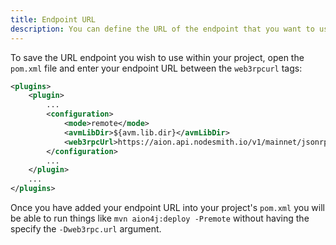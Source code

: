 ```yaml
---
title: Endpoint URL
description: You can define the URL of the endpoint that you want to use, within your configuration file. This enables you to use remote commands without having to specify the web3 endpoint URL every time. If you are storing your project in a public repository, you may want to remove this endpoint URL, as some node hosting-services like Nodesmith include your API key within the URL itself.
---
```


To save the URL endpoint you wish to use within your project, open the `pom.xml` file and enter your endpoint URL between the `web3rpcurl` tags:

```xml
<plugins>
    <plugin>
        ...
        <configuration>
            <mode>remote</mode>
            <avmLibDir>${avm.lib.dir}</avmLibDir>
            <web3rpcUrl>https://aion.api.nodesmith.io/v1/mainnet/jsonrpc?apiKey=abcd1234de56...</web3rpcUrl>
        </configuration>
        ...
    </plugin>
    ...
</plugins>
```

Once you have added your endpoint URL into your project's `pom.xml` you will be able to run things like `mvn aion4j:deploy -Premote` without having the specify the `-Dweb3rpc.url` argument.
